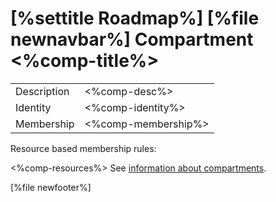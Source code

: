 \[%settitle Roadmap%\]
\[%file newnavbar%\]
Compartment &lt;%comp-title%&gt;
================================

|             |                           |
|-------------|---------------------------|
| Description | &lt;%comp-desc%&gt;       |
| Identity    | &lt;%comp-identity%&gt;   |
| Membership  | &lt;%comp-membership%&gt; |

Resource based membership rules:

&lt;%comp-resources%&gt;
See [information about compartments](compartmentdefinition.html).

\[%file newfooter%\]
